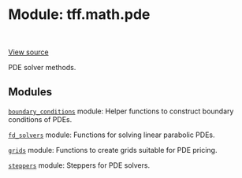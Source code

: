 <div itemscope itemtype="http://developers.google.com/ReferenceObject">
<meta itemprop="name" content="tff.math.pde" />
<meta itemprop="path" content="Stable" />
</div>

# Module: tff.math.pde

<!-- Insert buttons and diff -->

<table class="tfo-notebook-buttons tfo-api" align="left">
</table>

<a target="_blank" href="https://github.com/google/tf-quant-finance/blob/master/tf_quant_finance/math/pde/__init__.py">View source</a>



PDE solver methods.



## Modules

[`boundary_conditions`](../../tff/math/pde/boundary_conditions.md) module: Helper functions to construct boundary conditions of PDEs.

[`fd_solvers`](../../tff/math/pde/fd_solvers.md) module: Functions for solving linear parabolic PDEs.

[`grids`](../../tff/math/pde/grids.md) module: Functions to create grids suitable for PDE pricing.

[`steppers`](../../tff/math/pde/steppers.md) module: Steppers for PDE solvers.

